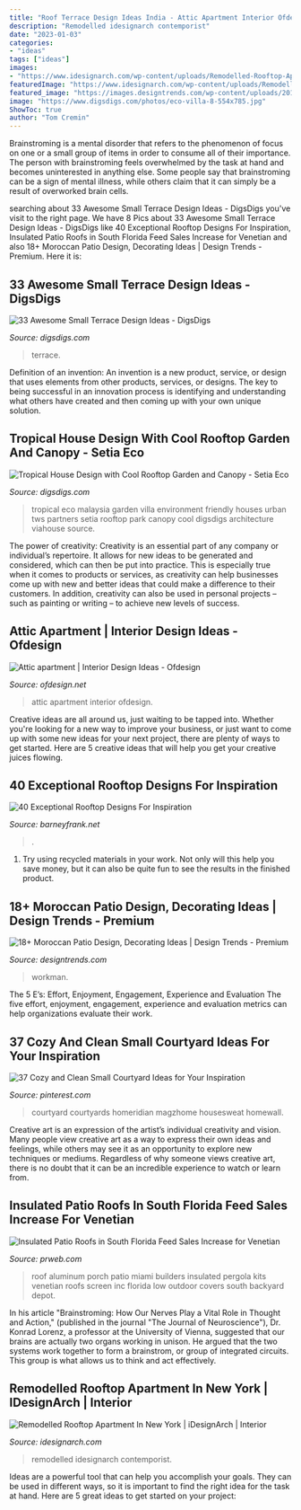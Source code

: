 ```yaml
---
title: "Roof Terrace Design Ideas India - Attic Apartment Interior Ofdesign"
description: "Remodelled idesignarch contemporist"
date: "2023-01-03"
categories:
- "ideas"
tags: ["ideas"]
images:
- "https://www.idesignarch.com/wp-content/uploads/Remodelled-Rooftop-Apartment-New-York_9.jpg"
featuredImage: "https://www.idesignarch.com/wp-content/uploads/Remodelled-Rooftop-Apartment-New-York_9.jpg"
featured_image: "https://images.designtrends.com/wp-content/uploads/2016/01/29111741/1Mediterranean-moroccan-patio.jpg"
image: "https://www.digsdigs.com/photos/eco-villa-8-554x785.jpg"
ShowToc: true
author: "Tom Cremin"
---
```



Brainstroming is a mental disorder that refers to the phenomenon of focus on one or a small group of items in order to consume all of their importance. The person with brainstroming feels overwhelmed by the task at hand and becomes uninterested in anything else. Some people say that brainstroming can be a sign of mental illness, while others claim that it can simply be a result of overworked brain cells.

	

		
searching about 33 Awesome Small Terrace Design Ideas - DigsDigs you've visit to the right page. We have 8 Pics about 33 Awesome Small Terrace Design Ideas - DigsDigs like 40 Exceptional Rooftop Designs For Inspiration, Insulated Patio Roofs in South Florida Feed Sales Increase for Venetian and also 18+ Moroccan Patio Design, Decorating Ideas | Design Trends - Premium. Here it is:
		
    
## 33 Awesome Small Terrace Design Ideas - DigsDigs

<img loading=lazy src="https://www.digsdigs.com/photos/awesome-small-terrace-design-ideas-8-554x817.jpg" onerror="this.onerror=null;this.src='https://tse2.mm.bing.net/th?id=OIP.lNYGxS-6VeD2lGuwdeRonAHaK7&amp;pid=15.1';" alt="33 Awesome Small Terrace Design Ideas - DigsDigs">

_Source: digsdigs.com_

>terrace. 

	

Definition of an invention:
An invention is a new product, service, or design that uses elements from other products, services, or designs. The key to being successful in an innovation process is identifying and understanding what others have created and then coming up with your own unique solution.

    
## Tropical House Design With Cool Rooftop Garden And Canopy - Setia Eco

<img loading=lazy src="https://www.digsdigs.com/photos/eco-villa-8-554x785.jpg" onerror="this.onerror=null;this.src='https://tse2.mm.bing.net/th?id=OIP.atSJHEKHuSwHpEm6azYpMgHaKf&amp;pid=15.1';" alt="Tropical House Design with Cool Rooftop Garden and Canopy - Setia Eco">

_Source: digsdigs.com_

>tropical eco malaysia garden villa environment friendly houses urban tws partners setia rooftop park canopy cool digsdigs architecture viahouse source. 

	

The power of creativity:
Creativity is an essential part of any company or individual’s repertoire. It allows for new ideas to be generated and considered, which can then be put into practice. This is especially true when it comes to products or services, as creativity can help businesses come up with new and better ideas that could make a difference to their customers. In addition, creativity can also be used in personal projects – such as painting or writing – to achieve new levels of success.

    
## Attic Apartment | Interior Design Ideas - Ofdesign

<img loading=lazy src="https://www.ofdesign.net/wp-content/uploads/images/attic-apartment-11-956951732.jpeg" onerror="this.onerror=null;this.src='https://tse4.mm.bing.net/th?id=OIP.blbCeJA51RBrbovZEEOQUwHaE4&amp;pid=15.1';" alt="Attic apartment | Interior Design Ideas - Ofdesign">

_Source: ofdesign.net_

>attic apartment interior ofdesign. 

	

Creative ideas are all around us, just waiting to be tapped into. Whether you're looking for a new way to improve your business, or just want to come up with some new ideas for your next project, there are plenty of ways to get started. Here are 5 creative ideas that will help you get your creative juices flowing.

    
## 40 Exceptional Rooftop Designs For Inspiration

<img loading=lazy src="http://www.barneyfrank.net/wp-content/uploads/2015/10/Exceptional-Rooftop-Designs-For-Inspiration-18.jpg" onerror="this.onerror=null;this.src='https://tse3.mm.bing.net/th?id=OIP.dqIRj4k34Iqoowz1XahDNQHaLH&amp;pid=15.1';" alt="40 Exceptional Rooftop Designs For Inspiration">

_Source: barneyfrank.net_

>. 

	

1) Try using recycled materials in your work. Not only will this help you save money, but it can also be quite fun to see the results in the finished product.

    
## 18+ Moroccan Patio Design, Decorating Ideas | Design Trends - Premium

<img loading=lazy src="https://images.designtrends.com/wp-content/uploads/2016/01/29111741/1Mediterranean-moroccan-patio.jpg" onerror="this.onerror=null;this.src='https://tse4.mm.bing.net/th?id=OIP.8eAH-EpcVuDB_0d675mugwAAAA&amp;pid=15.1';" alt="18+ Moroccan Patio Design, Decorating Ideas | Design Trends - Premium">

_Source: designtrends.com_

>workman. 

	

The 5 E’s: Effort, Enjoyment, Engagement, Experience and Evaluation
The five effort, enjoyment, engagement, experience and evaluation metrics can help organizations evaluate their work.

    
## 37 Cozy And Clean Small Courtyard Ideas For Your Inspiration

<img loading=lazy src="https://i.pinimg.com/736x/70/c7/53/70c753567241436cb00bd12c6652f6a4.jpg" onerror="this.onerror=null;this.src='https://tse3.mm.bing.net/th?id=OIP.oA92GPj6n9HII98NLVjO_wHaLH&amp;pid=15.1';" alt="37 Cozy and Clean Small Courtyard Ideas for Your Inspiration">

_Source: pinterest.com_

>courtyard courtyards homeridian magzhome housesweat homewall. 

	

Creative art is an expression of the artist’s individual creativity and vision. Many people view creative art as a way to express their own ideas and feelings, while others may see it as an opportunity to explore new techniques or mediums. Regardless of why someone views creative art, there is no doubt that it can be an incredible experience to watch or learn from.

    
## Insulated Patio Roofs In South Florida Feed Sales Increase For Venetian

<img loading=lazy src="http://ww1.prweb.com/prfiles/2013/06/17/11249693/get-attachment.aspx.jpeg" onerror="this.onerror=null;this.src='https://tse3.mm.bing.net/th?id=OIP.RlxYtzqwqthToOR3En7MSgHaHN&amp;pid=15.1';" alt="Insulated Patio Roofs in South Florida Feed Sales Increase for Venetian">

_Source: prweb.com_

>roof aluminum porch patio miami builders insulated pergola kits venetian roofs screen inc florida low outdoor covers south backyard depot. 

	

In his article "Brainstroming: How Our Nerves Play a Vital Role in Thought and Action," (published in the journal "The Journal of Neuroscience"), Dr. Konrad Lorenz, a professor at the University of Vienna, suggested that our brains are actually two organs working in unison. He argued that the two systems work together to form a brainstrom, or group of integrated circuits. This group is what allows us to think and act effectively.

    
## Remodelled Rooftop Apartment In New York | IDesignArch | Interior

<img loading=lazy src="https://www.idesignarch.com/wp-content/uploads/Remodelled-Rooftop-Apartment-New-York_9.jpg" onerror="this.onerror=null;this.src='https://tse3.mm.bing.net/th?id=OIP.0V0xiH1XSoRjJFbsLvI5qgHaLH&amp;pid=15.1';" alt="Remodelled Rooftop Apartment In New York | iDesignArch | Interior">

_Source: idesignarch.com_

>remodelled idesignarch contemporist. 

	

Ideas are a powerful tool that can help you accomplish your goals. They can be used in different ways, so it is important to find the right idea for the task at hand. Here are 5 great ideas to get started on your project: 

